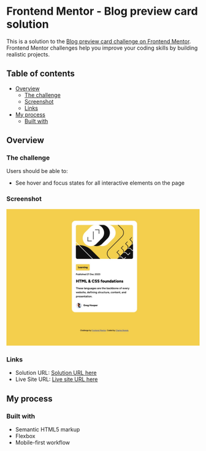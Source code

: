 # Frontend Mentor - Blog preview card solution

This is a solution to the [Blog preview card challenge on Frontend Mentor](https://www.frontendmentor.io/challenges/blog-preview-card-ckPaj01IcS). Frontend Mentor challenges help you improve your coding skills by building realistic projects.

## Table of contents

- [Overview](#overview)
  - [The challenge](#the-challenge)
  - [Screenshot](#screenshot)
  - [Links](#links)
- [My process](#my-process)
  - [Built with](#built-with)

## Overview

### The challenge

Users should be able to:

- See hover and focus states for all interactive elements on the page

### Screenshot

![screenshot](assets/images/fm-blog.jpg)

### Links

- Solution URL: [Solution URL here](https://github.com/cbrands/fm-blog-preview-card)
- Live Site URL: [Live site URL here](https://cbrands.github.io/fm-blog-preview-card/)

## My process

### Built with

- Semantic HTML5 markup
- Flexbox
- Mobile-first workflow
